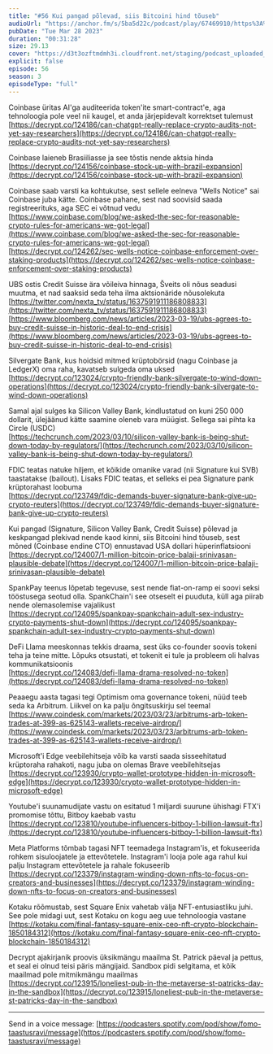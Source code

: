 ```yaml
---
title: "#56 Kui pangad põlevad, siis Bitcoini hind tõuseb"
audioUrl: "https://anchor.fm/s/5ba5d22c/podcast/play/67469910/https%3A%2F%2Fd3ctxlq1ktw2nl.cloudfront.net%2Fstaging%2F2023-2-28%2F320773317-44100-2-4ec5bf8163cb6.m4a"
pubDate: "Tue Mar 28 2023"
duration: "00:31:28"
size: 29.13 
cover: "https://d3t3ozftmdmh3i.cloudfront.net/staging/podcast_uploaded_episode/15275939/15275939-1680013424158-cd22d8282bdfa.jpg"
explicit: false
episode: 56
season: 3
episodeType: "full"
---
```


Coinbase üritas AI'ga auditeerida token'ite smart-contract'e, aga tehnoloogia pole veel nii kaugel, et anda järjepidevalt korrektset tulemust  
[https://decrypt.co/124186/can-chatgpt-really-replace-crypto-audits-not-yet-say-researchers](https://decrypt.co/124186/can-chatgpt-really-replace-crypto-audits-not-yet-say-researchers)  
  
Coinbase laieneb Brasiiliasse ja see tõstis nende aktsia hinda  
[https://decrypt.co/124156/coinbase-stock-up-with-brazil-expansion](https://decrypt.co/124156/coinbase-stock-up-with-brazil-expansion)  
  
Coinbase saab varsti ka kohtukutse, sest sellele eelneva "Wells Notice" sai Coinbase juba kätte. Coinbase pahane, sest nad soovisid saada registreerituks, aga SEC ei võtnud vedu  
[https://www.coinbase.com/blog/we-asked-the-sec-for-reasonable-crypto-rules-for-americans-we-got-legal](https://www.coinbase.com/blog/we-asked-the-sec-for-reasonable-crypto-rules-for-americans-we-got-legal)  
[https://decrypt.co/124262/sec-wells-notice-coinbase-enforcement-over-staking-products](https://decrypt.co/124262/sec-wells-notice-coinbase-enforcement-over-staking-products)  
  
UBS ostis Credit Suisse ära võileiva hinnaga, Šveits oli nõus seadusi muutma, et nad saaksid seda teha ilma aktsionäride nõusolekuta  
[https://twitter.com/nexta_tv/status/1637591911186808833](https://twitter.com/nexta_tv/status/1637591911186808833)  
[https://www.bloomberg.com/news/articles/2023-03-19/ubs-agrees-to-buy-credit-suisse-in-historic-deal-to-end-crisis](https://www.bloomberg.com/news/articles/2023-03-19/ubs-agrees-to-buy-credit-suisse-in-historic-deal-to-end-crisis)  
  
Silvergate Bank, kus hoidsid mitmed krüptobörsid (nagu Coinbase ja LedgerX) oma raha, kavatseb sulgeda oma uksed  
[https://decrypt.co/123024/crypto-friendly-bank-silvergate-to-wind-down-operations](https://decrypt.co/123024/crypto-friendly-bank-silvergate-to-wind-down-operations)  
  
Samal ajal sulges ka Silicon Valley Bank, kindlustatud on kuni 250 000 dollarit, ülejäänud kätte saamine oleneb vara müügist. Sellega sai pihta ka Circle (USDC)  
[https://techcrunch.com/2023/03/10/silicon-valley-bank-is-being-shut-down-today-by-regulators/](https://techcrunch.com/2023/03/10/silicon-valley-bank-is-being-shut-down-today-by-regulators/)  
  
FDIC teatas natuke hiljem, et kõikide omanike varad (nii Signature kui SVB) taastatakse (bailout). Lisaks FDIC teatas, et selleks ei pea Signature pank krüptorahast loobuma  
[https://decrypt.co/123749/fdic-demands-buyer-signature-bank-give-up-crypto-reuters](https://decrypt.co/123749/fdic-demands-buyer-signature-bank-give-up-crypto-reuters)  
  
Kui pangad (Signature, Silicon Valley Bank, Credit Suisse) põlevad ja keskpangad plekivad nende kaod kinni, siis Bitcoini hind tõuseb, sest mõned (Coinbase endine CTO) ennustavad USA dollari hüperinflatsiooni  
[https://decrypt.co/124007/1-million-bitcoin-price-balaji-srinivasan-plausible-debate](https://decrypt.co/124007/1-million-bitcoin-price-balaji-srinivasan-plausible-debate)  
  
SpankPay teenus lõpetab tegevuse, sest nende fiat-on-ramp ei soovi seksi tööstusega seotud olla. SpankChain'i see otseselt ei puuduta, küll aga piirab nende olemasolemise vajalikust  
[https://decrypt.co/124095/spankpay-spankchain-adult-sex-industry-crypto-payments-shut-down](https://decrypt.co/124095/spankpay-spankchain-adult-sex-industry-crypto-payments-shut-down)  
  
DeFi Llama meeskonnas tekkis draama, sest üks co-founder soovis tokeni teha ja teine mitte. Lõpuks otsustati, et tokenit ei tule ja probleem oli halvas kommunikatsioonis  
[https://decrypt.co/124083/defi-llama-drama-resolved-no-token](https://decrypt.co/124083/defi-llama-drama-resolved-no-token)  
  
Peaaegu aasta tagasi tegi Optimism oma governance tokeni, nüüd teeb seda ka Arbitrum. Liikvel on ka palju õngitsuskirju sel teemal  
[https://www.coindesk.com/markets/2023/03/23/arbitrums-arb-token-trades-at-399-as-625143-wallets-receive-airdrop/](https://www.coindesk.com/markets/2023/03/23/arbitrums-arb-token-trades-at-399-as-625143-wallets-receive-airdrop/)  
  
Microsoft'i Edge veebilehitseja võib ka varsti saada sisseehitatud krüptoraha rahakoti, nagu juba on olemas Brave veebilehitsejas  
[https://decrypt.co/123930/crypto-wallet-prototype-hidden-in-microsoft-edge](https://decrypt.co/123930/crypto-wallet-prototype-hidden-in-microsoft-edge)  
  
Youtube'i suunamudijate vastu on esitatud 1 miljardi suurune ühishagi FTX'i promomise tõttu, Bitboy kaebab vastu  
[https://decrypt.co/123810/youtube-influencers-bitboy-1-billion-lawsuit-ftx](https://decrypt.co/123810/youtube-influencers-bitboy-1-billion-lawsuit-ftx)  
  
Meta Platforms tõmbab tagasi NFT teemadega Instagram'is, et fokuseerida rohkem sisuloojatele ja ettevõtetele. Instagram'i looja pole aga rahul kui palju Instagram ettevõtetele ja rahale fokuseerib  
[https://decrypt.co/123379/instagram-winding-down-nfts-to-focus-on-creators-and-businesses](https://decrypt.co/123379/instagram-winding-down-nfts-to-focus-on-creators-and-businesses)  
  
Kotaku rõõmustab, sest Square Enix vahetab välja NFT-entusiastliku juhi. See pole midagi uut, sest Kotaku on kogu aeg uue tehnoloogia vastane  
[https://kotaku.com/final-fantasy-square-enix-ceo-nft-crypto-blockchain-1850184312](https://kotaku.com/final-fantasy-square-enix-ceo-nft-crypto-blockchain-1850184312)  
  
Decrypt ajakirjanik proovis üksikmängu maailma St. Patrick päeval ja pettus, et seal ei olnud teisi päris mängijaid. Sandbox pidi selgitama, et kõik maailmad pole mitmikmängu maailmas  
[https://decrypt.co/123915/loneliest-pub-in-the-metaverse-st-patricks-day-in-the-sandbox](https://decrypt.co/123915/loneliest-pub-in-the-metaverse-st-patricks-day-in-the-sandbox)  
  
---   
  
Send in a voice message: [https://podcasters.spotify.com/pod/show/fomo-taastusravi/message](https://podcasters.spotify.com/pod/show/fomo-taastusravi/message)